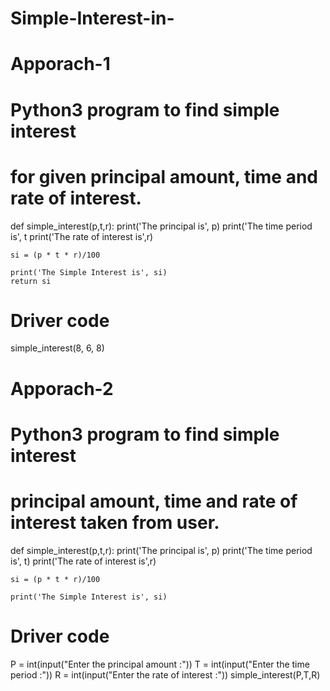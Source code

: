 # Simple-Interest-in-

# Apporach-1
# Python3 program to find simple interest
# for given principal amount, time and rate of interest.
def simple_interest(p,t,r):
	print('The principal is', p)
	print('The time period is', t	print('The rate of interest is',r)
	
	si = (p * t * r)/100
	
	print('The Simple Interest is', si)
	return si
	
# Driver code
simple_interest(8, 6, 8)

# Apporach-2

# Python3 program to find simple interest
# principal amount, time and rate of interest taken from user.
def simple_interest(p,t,r):
	print('The principal is', p)
	print('The time period is', t)
	print('The rate of interest is',r)
	
	si = (p * t * r)/100
	
	print('The Simple Interest is', si)
	
	
# Driver code
P = int(input("Enter the principal amount :"))
T = int(input("Enter the time period :"))
R = int(input("Enter the rate of interest :"))
simple_interest(P,T,R)
